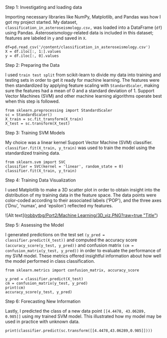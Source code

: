 Step 1: Investigating and loading data

Importing necessary libraries like NumPy, Matplotlib, and Pandas was how I got my project started. My dataset, `classification_in_asteroseismology.csv,` was loaded into a DataFrame (`df`) using Pandas. Asteroseismology-related data is included in this dataset; features are labeled in `y` and saved in `X`.

```
df=pd.read_csv('/content/classification_in_asteroseismology.csv')
X = df.iloc[:, 1:].values
y = df.iloc[:, 0].values
```

Step 2: Preparing the Data

I used `train test split` from scikit-learn to divide my data into training and testing sets in order to get it ready for machine learning. The features were then standardized by applying feature scaling with `StandardScaler`, making sure the features had a mean of 0 and a standard deviation of 1. Support Vector Machines (SVM) and other machine learning algorithms operate best when this step is followed.

```
from sklearn.preprocessing import StandardScaler
sc = StandardScaler()
X_train = sc.fit_transform(X_train)
X_test = sc.transform(X_test)
```

Step 3: Training SVM Models

My choice was a linear kernel Support Vector Machine (SVM) classifier. `classifier.fit(X_train, y_train)` was used to train the model using the standardized training data.

```
from sklearn.svm import SVC
classifier = SVC(kernel = 'linear', random_state = 0)
classifier.fit(X_train, y_train)
```

Step 4: Training Data Visualization

I used Matplotlib to make a 3D scatter plot in order to obtain insight into the distribution of my training data in the feature space. The data points were color-coded according to their associated labels ('POP'), and the three axes ('Dnu', 'numax', and 'epsilon') reflected my features.

![Alt text]([robbytbg/Port2/Machine Learning/3D_viz.PNG?raw=true "Title"](https://github.com/robbytbg/Port2/blob/main/Machine%20Learning/3D_viz.PNG))

Step 5: Assessing the Model

I generated predictions on the test set `(y_pred = classifier.predict(X_test))` and computed the accuracy score `(accuracy_score(y_test, y_pred))` and confusion matrix `(cm = confusion_matrix(y_test, y_pred))` in order to evaluate the performance of my SVM model. These metrics offered insightful information about how well the model performed in class classification.

```
from sklearn.metrics import confusion_matrix, accuracy_score

y_pred = classifier.predict(X_test)
cm = confusion_matrix(y_test, y_pred)
print(cm)
accuracy_score(y_test, y_pred)
```

Step 6: Forecasting New Information

Lastly, I predicted the class of a new data point `[[4.4478, 43.06289, 0.985]]` using my trained SVM model. This illustrated how my model may be used in practice with unknown data.

```
print(classifier.predict(sc.transform([[4.4478,43.06289,0.985]])))
```
